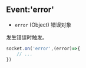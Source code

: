 ## Event:'error'

- `error` (Object) 错误对象

发生错误时触发。

```js
socket.on('error',(error)=>{
    // ...
})
```